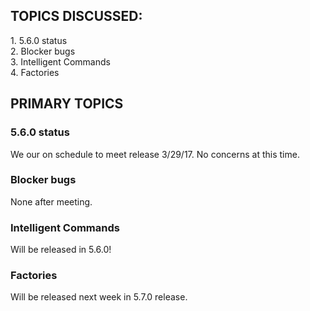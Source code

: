 ## TOPICS DISCUSSED: 

​1. 5.6.0 status  
2. Blocker bugs  
3. Intelligent Commands   
4. Factories  

## PRIMARY TOPICS

### 5.6.0 status 
We our on schedule to meet release 3/29/17. No concerns at this time.

### Blocker bugs
None after meeting.

### Intelligent Commands
Will be released in 5.6.0! 

### Factories
Will be released next week in 5.7.0 release.

